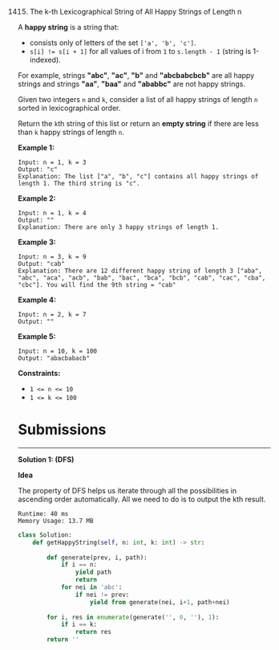 1415. The k-th Lexicographical String of All Happy Strings of Length n

A **happy string** is a string that:

* consists only of letters of the set `['a', 'b', 'c']`.
* `s[i] != s[i + 1]` for all values of i from `1` to `s.length - 1` (string is 1-indexed).

For example, strings **"abc"**, **"ac"**, **"b"** and **"abcbabcbcb"** are all happy strings and strings **"aa"**, **"baa"** and **"ababbc"** are not happy strings.

Given two integers `n` and `k`, consider a list of all happy strings of length `n` sorted in lexicographical order.

Return the `k`th string of this list or return an **empty string** if there are less than `k` happy strings of length `n`.

 

**Example 1:**
```
Input: n = 1, k = 3
Output: "c"
Explanation: The list ["a", "b", "c"] contains all happy strings of length 1. The third string is "c".
```

**Example 2:**
```
Input: n = 1, k = 4
Output: ""
Explanation: There are only 3 happy strings of length 1.
```

**Example 3:**
```
Input: n = 3, k = 9
Output: "cab"
Explanation: There are 12 different happy string of length 3 ["aba", "abc", "aca", "acb", "bab", "bac", "bca", "bcb", "cab", "cac", "cba", "cbc"]. You will find the 9th string = "cab"
```

**Example 4:**
```
Input: n = 2, k = 7
Output: ""
```

**Example 5:**
```
Input: n = 10, k = 100
Output: "abacbabacb"
```

**Constraints:**

* `1 <= n <= 10`
* `1 <= k <= 100`

# Submissions
---
**Solution 1: (DFS)**

**Idea**

The property of DFS helps us iterate through all the possibilities in ascending order automatically. All we need to do is to output the kth result.

```
Runtime: 40 ms
Memory Usage: 13.7 MB
```
```python
class Solution:
    def getHappyString(self, n: int, k: int) -> str:
        
        def generate(prev, i, path):
            if i == n:
                yield path
                return
            for nei in 'abc':
                if nei != prev:
                    yield from generate(nei, i+1, path+nei)
            
        for i, res in enumerate(generate('', 0, ''), 1):            
            if i == k:
                return res
        return ''
```